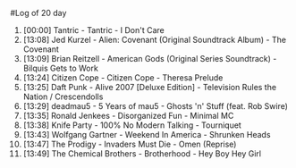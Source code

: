 #Log of 20 day

1. [00:00] Tantric - Tantric - I Don't Care
1. [13:08] Jed Kurzel - Alien: Covenant (Original Soundtrack Album) - The Covenant
1. [13:09] Brian Reitzell - American Gods (Original Series Soundtrack) - Bilquis Gets to Work
1. [13:24] Citizen Cope - Citizen Cope - Theresa Prelude
1. [13:25] Daft Punk - Alive 2007 [Deluxe Edition] - Television Rules the Nation / Crescendolls
1. [13:29] deadmau5 - 5 Years of mau5 - Ghosts 'n' Stuff (feat. Rob Swire)
1. [13:35] Ronald Jenkees - Disorganized Fun - Minimal MC
1. [13:38] Knife Party - 100% No Modern Talking - Tourniquet
1. [13:43] Wolfgang Gartner - Weekend In America - Shrunken Heads
1. [13:47] The Prodigy - Invaders Must Die - Omen (Reprise)
1. [13:49] The Chemical Brothers - Brotherhood - Hey Boy Hey Girl
